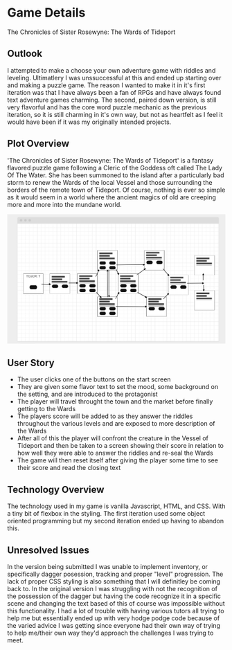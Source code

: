 # Game Details
<!-- Title of The Game -->
 The Chronicles of Sister Rosewyne: The Wards of Tideport
<!-- Narrative and major code base by Kiraah Grandberry-->
<!-- Version 2 of the game's code base signifigantlly contributed to by Alex Shaver -->

## Outlook
I attempted to make a choose your own adventure game with riddles and leveling. Ultimatlery I was unssuccessful at this and ended up starting over and making a puzzle game. The reason I wanted to make it in it's first iteration was that I have always been a fan of RPGs and have always found text adventure games charming. The second, paired down version, is still very flavorful and has the core word puzzle mechanic as the previous iteration, so it is still charming in it's own way, but not as heartfelt as I feel it would have been if it was my originally intended projects. 

## Plot Overview
<!-- 'The Chronicles of Sister Rosewyne: The Wards of Tideport' is a narrative/choose your own adventure game following a Cleric of the Goddess oft called The Lady Of The Water. She has been summoned to the island after a particularly bad storm to renew the Wards of the local Vessel and those surrounding the borders of the remote town of Tideport. Of course, nothing is ever so simple as it would seem in a world where the ancient magics of old are creeping more and more into the mundane world.  -->
'The Chronicles of Sister Rosewyne: The Wards of Tideport' is a fantasy flavored puzzle game following a Cleric of the Goddess oft called The Lady Of The Water. She has been summoned to the island after a particularly bad storm to renew the Wards of the local Vessel and those surrounding the borders of the remote town of Tideport. Of course, nothing is ever so simple as it would seem in a world where the ancient magics of old are creeping more and more into the mundane world.

![Wireframe](./project-1-wireframe.png)

## User Story
- The user clicks one of the buttons on the start screen
- They are given some flavor text to set the mood, some background on the setting, and are introduced to the protagonist
- The player will travel throught the town and the market before finally getting to the Wards
- The players score will be added to as they answer the riddles throughout the various levels and are exposed to more description of the Wards
- After all of this the player will confront the creature in the Vessel of Tideport and then be taken to a screen showing their score in relation to how well they were able to answer the riddles and re-seal the Wards
- The game will then reset itself after giving the player some time to see their score and read the closing text

## Technology Overview
The technology used in my game is vanilla Javascript, HTML, and CSS. With a tiny bit of flexbox in the styling. The first iteration used some object oriented programming but my second iteration ended up having to abandon this. 

## Unresolved Issues
In the version being submitted I was unable to implement inventory, or specifically dagger posession, tracking and proper "level" progression. The lack of proper CSS styling is also something that I will definitley be coming back to. In the original version I was struggling with not the recognition of the possession of the dagger but having the code recognize it in a specific scene and changing the text based of this of course was impossible without this functionality. I had a lot of trouble with having various tutors all trying to help me but essentially ended up with very hodge podge code because of the varied advice I was getting since everyone had their own way of trying to help me/their own way they'd approach the challenges I was trying to meet. 
